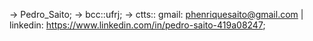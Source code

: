 -> Pedro_Saito;
-> bcc::ufrj;
-> ctts:: gmail: phenriquesaito@gmail.com | linkedin: https://www.linkedin.com/in/pedro-saito-419a08247;
<!---
sait0w/sait0w is a ✨ special ✨ repository because its `README.md` (this file) appears on your GitHub profile.
You can click the Preview link to take a look at your changes.
--->
